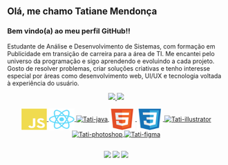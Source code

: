 ## Olá, me chamo Tatiane Mendonça
### Bem vindo(a) ao meu perfil GitHub!!

Estudante de Análise e Desenvolvimento de Sistemas, com formação em Publicidade em transição de carreira para a área de TI. Me encantei pelo universo da programação e sigo aprendendo e evoluindo a cada projeto. Gosto de resolver problemas, criar soluções criativas e tenho interesse especial por áreas como desenvolvimento web, UI/UX e tecnologia voltada à experiência do usuário.

 <div align="center">
  <a href="https://github.com/tati-mendonca">
  <img height="150em" src="https://github-readme-stats.vercel.app/api?username=tati-mendonca&theme=dracula&show_icons=true"/>
   <img height="150em" src="https://github-readme-stats.vercel.app/api/top-langs/?username=tati-mendonca&layout=compact"/>
 
</div>
  
<div align="center" style="display: inline_block"><br>
  <img align="center" alt="Tati-Js" height="50" width="60" src="https://raw.githubusercontent.com/devicons/devicon/master/icons/javascript/javascript-plain.svg">
    <img align="center" alt="Tati-React" height="50" width="60" src="https://raw.githubusercontent.com/devicons/devicon/master/icons/react/react-original.svg">
 <img align="center" alt="Tati-java" height="50" width="60" src="https://cdn.jsdelivr.net/gh/devicons/devicon/icons/java/java-original.svg">
  <img align="center" alt="Tati-HTML" height="50" width="60" src="https://raw.githubusercontent.com/devicons/devicon/master/icons/html5/html5-original.svg">
  <img align="center" alt="Tati-CSS" height="50" width="60" src="https://raw.githubusercontent.com/devicons/devicon/master/icons/css3/css3-original.svg">
     <img align="center" alt="Tati-illustrator" height="50" width="60" src="https://cdn.jsdelivr.net/gh/devicons/devicon/icons/illustrator/illustrator-plain.svg">
  <img align="center" alt="Tati-photoshop" height="50" width="60" src="https://cdn.jsdelivr.net/gh/devicons/devicon/icons/photoshop/photoshop-plain.svg">
  <img align="center" alt="Tati-figma" height="50" width="60" src="https://cdn.jsdelivr.net/gh/devicons/devicon/icons/figma/figma-original.svg">
 </div>
  
  ##
 
<div align="center"> 
    <a href="https://www.linkedin.com/in/tati-mendonca/" target="_blank"><img src="https://img.shields.io/badge/-LinkedIn-%230077B5?style=for-the-badge&logo=linkedin&logoColor=white" target="_blank"></a> 
  <a href = "mailto:tatimendonz@gmail.com"><img src="https://img.shields.io/badge/-Gmail-%23333?style=for-the-badge&logo=gmail&logoColor=white" target="_blank"></a>
      <a href="https://www.behance.net/Tati-Medonca" target="_blank"><img src="https://img.shields.io/badge/-Behance-blue?style=for-the-badge&logo=behance&logoColor=white" target="_blank"></a>

</div>
